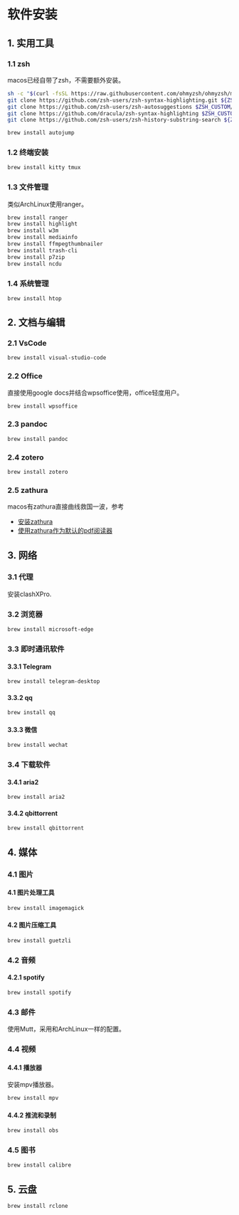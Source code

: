 # 软件安装

## 1. 实用工具

### 1.1 zsh

macos已经自带了zsh，不需要额外安装。

```sh
sh -c "$(curl -fsSL https://raw.githubusercontent.com/ohmyzsh/ohmyzsh/master/tools/install.sh)"
git clone https://github.com/zsh-users/zsh-syntax-highlighting.git ${ZSH_CUSTOM:-~/.oh-my-zsh/custom}/plugins/zsh-syntax-highlighting
git clone https://github.com/zsh-users/zsh-autosuggestions $ZSH_CUSTOM/plugins/zsh-autosuggestions
git clone https://github.com/dracula/zsh-syntax-highlighting $ZSH_CUSTOM/plugins/dracula
git clone https://github.com/zsh-users/zsh-history-substring-search ${ZSH_CUSTOM:-~/.oh-my-zsh/custom}/plugins/zsh-history-substring-search

brew install autojump
```

### 1.2 终端安装

```sh
brew install kitty tmux
```

### 1.3 文件管理

类似ArchLinux使用ranger。

```sh
brew install ranger
brew install highlight
brew install w3m
brew install mediainfo
brew install ffmpegthumbnailer
brew install trash-cli
brew install p7zip
brew install ncdu
```

### 1.4 系统管理

```sh
brew install htop
```

## 2. 文档与编辑

### 2.1 VsCode

```sh
brew install visual-studio-code
```

### 2.2 Office

直接使用google docs并结合wpsoffice使用，office轻度用户。

```sh
brew install wpsoffice
```

### 2.3 pandoc

```sh
brew install pandoc
```

### 2.4 zotero

```sh
brew install zotero
```

### 2.5 zathura

macos有zathura直接曲线救国一波，参考

+ [安装zathura](https://github.com/zegervdv/homebrew-zathura)
+ [使用zathura作为默认的pdf阅读器](https://gist.github.com/agzam/76d761804330cc8c4600fccda952ed1c)

## 3. 网络

### 3.1 代理

安装clashXPro.

### 3.2 浏览器

```sh
brew install microsoft-edge
```

### 3.3 即时通讯软件

#### 3.3.1 Telegram

```sh
brew install telegram-desktop
```

#### 3.3.2 qq

```sh
brew install qq
```

#### 3.3.3 微信

```sh
brew install wechat
```

### 3.4 下载软件

#### 3.4.1 aria2

```sh
brew install aria2
```

#### 3.4.2 qbittorrent

```sh
brew install qbittorrent
```

## 4. 媒体

### 4.1 图片

#### 4.1 图片处理工具

```sh
brew install imagemagick
```

#### 4.2 图片压缩工具

```sh
brew install guetzli
```

### 4.2 音频

#### 4.2.1 spotify

```sh
brew install spotify
```

### 4.3 邮件

使用Mutt，采用和ArchLinux一样的配置。

### 4.4 视频

#### 4.4.1 播放器

安装mpv播放器。

```sh
brew install mpv
```

#### 4.4.2 推流和录制

```sh
brew install obs
```

### 4.5 图书

```sh
brew install calibre
```

## 5. 云盘

```sh
brew install rclone
```
